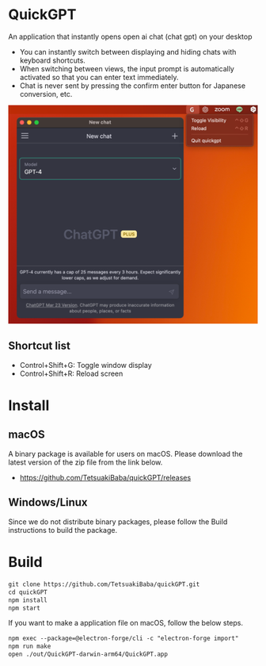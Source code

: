 # QuickGPT

An application that instantly opens open ai chat (chat gpt) on your desktop

 * You can instantly switch between displaying and hiding chats with keyboard shortcuts.
 * When switching between views, the input prompt is automatically activated so that you can enter text immediately.
 * Chat is never sent by pressing the confirm enter button for Japanese conversion, etc.


![](./teaser.png)

## Shortcut list
 - Control+Shift+G: Toggle window display
 - Control+Shift+R: Reload screen

# Install

## macOS
A binary package is available for users on macOS. Please download the latest version of the zip file from the link below.
 * https://github.com/TetsuakiBaba/quickGPT/releases

## Windows/Linux
Since we do not distribute binary packages, please follow the Build instructions to build the package.

# Build
```
git clone https://github.com/TetsuakiBaba/quickGPT.git
cd quickGPT
npm install
npm start
```

If you want to make a application file on macOS, follow the below steps.

```
npm exec --package=@electron-forge/cli -c "electron-forge import"
npm run make
open ./out/QuickGPT-darwin-arm64/QuickGPT.app 
```
